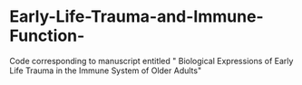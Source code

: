 # Early-Life-Trauma-and-Immune-Function-
Code corresponding to manuscript entitled " Biological Expressions of Early Life Trauma in the Immune System of Older Adults"

